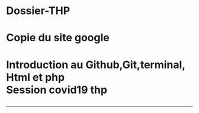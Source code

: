 # Dossier-THP
<h1>Copie du site google<h1>
Introduction au Github,Git,terminal,<br>
Html et php<br>
Session covid19 thp
<hr>
